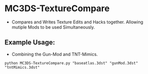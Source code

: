 # MC3DS-TextureCompare
- Compares and Writes Texture Edits and Hacks together. Allowing mutiple Mods to be used Simultaneously.


## Example Usage:
- Combining the Gun-Mod and TNT-Mimics.
```
python MC3DS-TextureCompare.py "baseatlas.3dst" "gunMod.3dst" "tntMimics.3dst"
```

